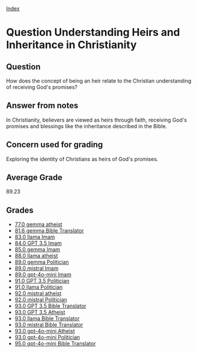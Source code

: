 
[Index](../../index.md)
# Question Understanding Heirs and Inheritance in Christianity
## Question
How does the concept of being an heir relate to the Christian understanding of receiving God's promises?

## Answer from notes
In Christianity, believers are viewed as heirs through faith, receiving God's promises and blessings like the inheritance described in the Bible.

## Concern used for grading
Exploring the identity of Christians as heirs of God's promises.

## Average Grade
89.23

## Grades
 * [77.0 gemma atheist](../answers/gemma_atheist/Understanding_Heirs_and_Inheritance_in_Christianity.md)
 * [81.6 gemma Bible Translator](../answers/gemma_Bible_Translator/Understanding_Heirs_and_Inheritance_in_Christianity.md)
 * [83.0 llama Imam](../answers/llama_Imam/Understanding_Heirs_and_Inheritance_in_Christianity.md)
 * [84.0 GPT 3.5 Imam](../answers/GPT_3.5_Imam/Understanding_Heirs_and_Inheritance_in_Christianity.md)
 * [85.0 gemma Imam](../answers/gemma_Imam/Understanding_Heirs_and_Inheritance_in_Christianity.md)
 * [88.0 llama atheist](../answers/llama_atheist/Understanding_Heirs_and_Inheritance_in_Christianity.md)
 * [89.0 gemma Politician](../answers/gemma_Politician/Understanding_Heirs_and_Inheritance_in_Christianity.md)
 * [89.0 mistral Imam](../answers/mistral_Imam/Understanding_Heirs_and_Inheritance_in_Christianity.md)
 * [89.0 gpt-4o-mini Imam](../answers/gpt-4o-mini_Imam/Understanding_Heirs_and_Inheritance_in_Christianity.md)
 * [91.0 GPT 3.5 Politician](../answers/GPT_3.5_Politician/Understanding_Heirs_and_Inheritance_in_Christianity.md)
 * [91.0 llama Politician](../answers/llama_Politician/Understanding_Heirs_and_Inheritance_in_Christianity.md)
 * [92.0 mistral atheist](../answers/mistral_atheist/Understanding_Heirs_and_Inheritance_in_Christianity.md)
 * [92.0 mistral Politician](../answers/mistral_Politician/Understanding_Heirs_and_Inheritance_in_Christianity.md)
 * [93.0 GPT 3.5 Bible Translator](../answers/GPT_3.5_Bible_Translator/Understanding_Heirs_and_Inheritance_in_Christianity.md)
 * [93.0 GPT 3.5 Atheist](../answers/GPT_3.5_Atheist/Understanding_Heirs_and_Inheritance_in_Christianity.md)
 * [93.0 llama Bible Translator](../answers/llama_Bible_Translator/Understanding_Heirs_and_Inheritance_in_Christianity.md)
 * [93.0 mistral Bible Translator](../answers/mistral_Bible_Translator/Understanding_Heirs_and_Inheritance_in_Christianity.md)
 * [93.0 gpt-4o-mini Atheist](../answers/gpt-4o-mini_Atheist/Understanding_Heirs_and_Inheritance_in_Christianity.md)
 * [93.0 gpt-4o-mini Politician](../answers/gpt-4o-mini_Politician/Understanding_Heirs_and_Inheritance_in_Christianity.md)
 * [95.0 gpt-4o-mini Bible Translator](../answers/gpt-4o-mini_Bible_Translator/Understanding_Heirs_and_Inheritance_in_Christianity.md)
